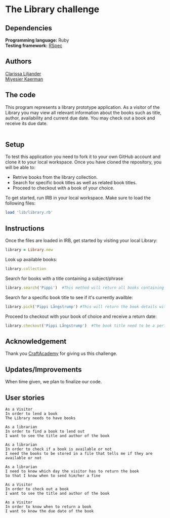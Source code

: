 # The Library challenge

## Dependencies
**Programming language:** Ruby  
**Testing framework:** [RSpec](https://rspec.info/) 

## Authors  
[Clarissa Liljander](https://github.com/clalil)  
[Miyesier Kaerman](https://github.com/miyeaier) 

## The code  
This program represents a library prototype application. As a visitor of the Library you may view all relevant information about the books such as title, author, availability and current due date. You may check out a book and receive its due date.  
 
## Setup  
To test this application you need to fork it to your own GitHub account and clone it to your local workspace. Once you have cloned the repository, you will be able to:  
* Retrive books from the library collection.
* Search for specific book titles as well as related book titles.
* Proceed to checkout with a book of your choice.
  
To get started, run IRB in your local workspace. Make sure to load the following files:  
```rb
load 'lib/library.rb'
``` 

## Instructions  
Once the files are loaded in IRB, get started by visiting your local Library:  
```rb
library = Library.new  
```
Look up available books:  
```rb
library.collection
```

Search for books with a title containing a subject/phrase
```rb   
library.search('Pippi')  #This method will return all books containing parts of your input string
```

Search for a specific book title to see if it's currently availble: 
```rb
library.pick('Pippi Långstrump') #This will return the book details with a title that matches your input string
```

Proceed to checkout with your book of choice and receive a return date:  
```rb 
library.checkout('Pippi Långstrump')  #The book title need to be a perfect match of the book you wish to check out
```

## Acknowledgement  
Thank you [CraftAcademy](https://craftacademy.se/) for giving us this challenge.  

## Updates/Improvements  
When time given, we plan to finalize our code.  

## User stories
```
As a Visitor  
In order to lend a book  
The Library needs to have books  

As a librarian  
In order to find a book to lend out    
I want to see the title and author of the book  

As a librarian  
In order to check if a book is available or not  
I need the books to be stored in a file that tells me if they are available or not  

As a librarian  
I need to know which day the visitor has to return the book  
So that I know when to send him/her a fine  

As a Visitor  
In order to check out a book  
I want to see the title and author of the book  

As a Visitor  
In order to know when to return a book    
I want to know the due date of the book  

```